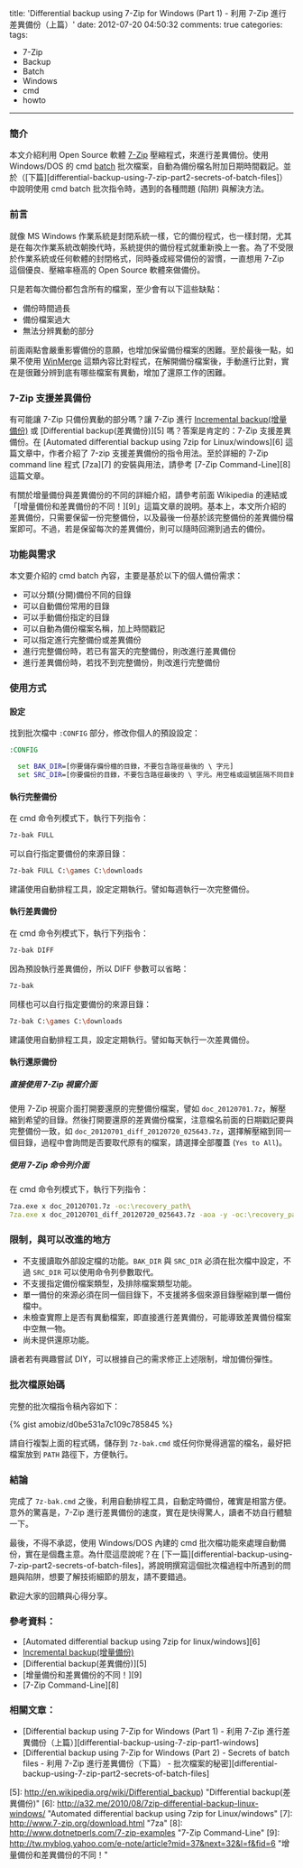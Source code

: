 title: 'Differential backup using 7-Zip for Windows (Part 1) - 利用 7-Zip 進行差異備份（上篇）'
date: 2012-07-20 04:50:32
comments: true
categories: 
tags:
  - 7-Zip
  - Backup
  - Batch
  - Windows
  - cmd
  - howto
---
### 簡介

本文介紹利用 Open Source 軟體 [7-Zip][1] 壓縮程式，來進行差異備份。使用 Windows/DOS 的 cmd [batch][2] 批次檔案，自動為備份檔名附加日期時間戳記。並於（[下篇][differential-backup-using-7-zip-part2-secrets-of-batch-files]）中說明使用 cmd batch 批次指令時，遇到的各種問題 (陷阱) 與解決方法。

<!-- more -->
<!-- forkme https://gist.github.com/amobiz/d0be531a7c109c785845 -->

### 前言

就像 MS Windows 作業系統是封閉系統一樣，它的備份程式，也一樣封閉，尤其是在每次作業系統改朝換代時，系統提供的備份程式就重新換上一套。為了不受限於作業系統或任何軟體的封閉格式，同時養成經常備份的習慣，一直想用 7-Zip 這個優良、壓縮率極高的 Open Source 軟體來做備份。

只是若每次備份都包含所有的檔案，至少會有以下這些缺點：

* 備份時間過長
* 備份檔案過大
* 無法分辨異動的部分

前面兩點會嚴重影響備份的意願，也增加保留備份檔案的困難。至於最後一點，如果不使用 [WinMerge][3] 這類內容比對程式，在解開備份檔案後，手動進行比對，實在是很難分辨到底有哪些檔案有異動，增加了還原工作的困難。

### 7-Zip 支援差異備份

有可能讓 7-Zip 只備份異動的部分嗎？讓 7-Zip 進行 [Incremental backup(增量備份)][4] 或 [Differential backup(差異備份)][5] 嗎？答案是肯定的：7-Zip 支援差異備份。在 [Automated differential backup using 7zip for Linux/windows][6] 這篇文章中，作者介紹了 7-zip 支援差異備份的指令用法。至於詳細的 7-Zip command line 程式 [7za][7] 的安裝與用法，請參考 [7-Zip Command-Line][8] 這篇文章。

有關於增量備份與差異備份的不同的詳細介紹，請參考前面 Wikipedia 的連結或「[增量備份和差異備份的不同！][9]」這篇文章的說明。基本上，本文所介紹的差異備份，只需要保留一份完整備份，以及最後一份基於該完整備份的差異備份檔案即可。不過，若是保留每次的差異備份，則可以隨時回溯到過去的備份。

### 功能與需求

本文要介紹的 cmd batch 內容，主要是基於以下的個人備份需求：

* 可以分類(分開)備份不同的目錄
* 可以自動備份常用的目錄
* 可以手動備份指定的目錄
* 可以自動為備份檔案名稱，加上時間戳記
* 可以指定進行完整備份或差異備份
* 進行完整備份時，若已有當天的完整備份，則改進行差異備份
* 進行差異備份時，若找不到完整備份，則改進行完整備份

### 使用方式

#### 設定

找到批次檔中 `:CONFIG` 部分，修改你個人的預設設定：

```bat
:CONFIG

  set BAK_DIR=[你要儲存備份檔的目錄，不要包含路徑最後的 \ 字元]
  set SRC_DIR=[你要備份的目錄，不要包含路徑最後的 \ 字元。用空格或逗號區隔不同目錄。如果目錄包含空白字元，請使用 "" 括住完整路目錄名稱]
```

#### 執行完整備份

在 cmd 命令列模式下，執行下列指令：

```bash
7z-bak FULL
```

可以自行指定要備份的來源目錄：

```bash
7z-bak FULL C:\games C:\downloads
```

建議使用自動排程工具，設定定期執行。譬如每週執行一次完整備份。

#### 執行差異備份

在 cmd 命令列模式下，執行下列指令：

```bash
7z-bak DIFF
```

因為預設執行差異備份，所以 DIFF 參數可以省略：

```bash
7z-bak
```

同樣也可以自行指定要備份的來源目錄：

```bash
7z-bak C:\games C:\downloads
```

建議使用自動排程工具，設定定期執行。譬如每天執行一次差異備份。

#### 執行還原備份

##### 直接使用 7-Zip 視窗介面

使用 7-Zip 視窗介面打開要還原的完整備份檔案，譬如 `doc_20120701.7z`，解壓縮到希望的目錄。然後打開要還原的差異備份檔案，注意檔名前面的日期戳記要與完整備份一致，如 `doc_20120701_diff_20120720_025643.7z`，選擇解壓縮到同一個目錄，過程中會詢問是否要取代原有的檔案，請選擇全部覆蓋 (`Yes to All`)。

##### 使用 7-Zip 命令列介面

在 cmd 命令列模式下，執行下列指令：

```bash
7za.exe x doc_20120701.7z -oc:\recovery_path\
7za.exe x doc_20120701_diff_20120720_025643.7z -aoa -y -oc:\recovery_path\
```

### 限制，與可以改進的地方

* 不支援讀取外部設定檔的功能。`BAK_DIR` 與 `SRC_DIR` 必須在批次檔中設定，不過 `SRC_DIR` 可以使用命令列參數取代。
* 不支援指定備份檔案類型，及排除檔案類型功能。
* 單一備份的來源必須在同一個目錄下，不支援將多個來源目錄壓縮到單一備份檔中。
* 未檢查實際上是否有異動檔案，即直接進行差異備份，可能導致差異備份檔案中空無一物。
* 尚未提供還原功能。

讀者若有興趣嘗試 DIY，可以根據自己的需求修正上述限制，增加備份彈性。

### 批次檔原始碼

完整的批次檔指令稿內容如下：

<!-- differential-backup-using-7-zip-windows-7z-bak.cmd -->
<!-- inno-v/5650722 -->
{% gist amobiz/d0be531a7c109c785845 %}

請自行複製上面的程式碼，儲存到 `7z-bak.cmd` 或任何你覺得適當的檔名，最好把檔案放到 `PATH` 路徑下，方便執行。

### 結論

完成了 `7z-bak.cmd` 之後，利用自動排程工具，自動定時備份，確實是相當方便。意外的驚喜是，7-Zip 進行差異備份的速度，實在是快得驚人，讀者不妨自行體驗一下。

最後，不得不承認，使用 Windows/DOS 內建的 cmd 批次檔功能來處理自動備份，實在是個蠢主意。為什麼這麼說呢？在 [下一篇][differential-backup-using-7-zip-part2-secrets-of-batch-files]，將說明撰寫這個批次檔過程中所遇到的問題與陷阱，想要了解技術細節的朋友，請不要錯過。

歡迎大家的回饋與心得分享。

### 參考資料：

* [Automated differential backup using 7zip for linux/windows][6]
* [Incremental backup(增量備份)][4]
* [Differential backup(差異備份)][5]
* [增量備份和差異備份的不同！][9]
* [7-Zip Command-Line][8]

### 相關文章：

* [Differential backup using 7-Zip for Windows (Part 1) - 利用 7-Zip 進行差異備份（上篇）][differential-backup-using-7-zip-part1-windows]
* [Differential backup using 7-Zip for Windows (Part 2) - Secrets of batch files - 利用 7-Zip 進行差異備份（下篇） - 批次檔案的秘密][differential-backup-using-7-zip-part2-secrets-of-batch-files]

<!-- cross references -->

<!-- post_references differential-backup-using-7-zip-part1-windows -->
<!-- post_references differential-backup-using-7-zip-part2-secrets-of-batch-files -->

<!-- external references -->

[1]: http://en.wikipedia.org/wiki/7-Zip "7-Zip"
[2]: http://en.wikipedia.org/wiki/Batch_file "batch"
[3]: http://en.wikipedia.org/wiki/WinMerge "WinMerge"
[4]: http://en.wikipedia.org/wiki/Incremental_backup "Incremental backup(增量備份)"
[5]: http://en.wikipedia.org/wiki/Differential_backup) "Differential backup(差異備份)"
[6]: http://a32.me/2010/08/7zip-differential-backup-linux-windows/ "Automated differential backup using 7zip for Linux/windows"
[7]: http://www.7-zip.org/download.html "7za"
[8]: http://www.dotnetperls.com/7-zip-examples "7-Zip Command-Line"
[9]: http://tw.myblog.yahoo.com/e-note/article?mid=37&next=32&l=f&fid=6 "增量備份和差異備份的不同！"
